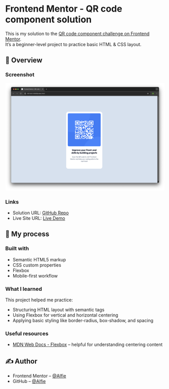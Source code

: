# Frontend Mentor - QR code component solution

This is my solution to the [QR code component challenge on Frontend Mentor](https://www.frontendmentor.io/challenges/qr-code-component-iux_sIO_H).  
It’s a beginner-level project to practice basic HTML & CSS layout.

## 🚀 Overview

### Screenshot

![Screenshot](./screenshot.png)

### Links

- Solution URL: [GitHub Repo](https://github.com/lyfu19/qr-code-component)
- Live Site URL: [Live Demo](https://nimble-choux-f5a00a.netlify.app/)

## 🔨 My process

### Built with

- Semantic HTML5 markup
- CSS custom properties
- Flexbox
- Mobile-first workflow

### What I learned

This project helped me practice:

- Structuring HTML layout with semantic tags
- Using Flexbox for vertical and horizontal centering
- Applying basic styling like border-radius, box-shadow, and spacing

### Useful resources

- [MDN Web Docs - Flexbox](https://developer.mozilla.org/en-US/docs/Web/CSS/CSS_Flexible_Box_Layout/Basic_Concepts_of_Flexbox) – helpful for understanding centering content

## ✍️ Author

- Frontend Mentor – [@Alfie](https://www.frontendmentor.io/profile/lyfu19)
- GitHub – [@Alfie](https://github.com/lyfu19/qr-code-component)
